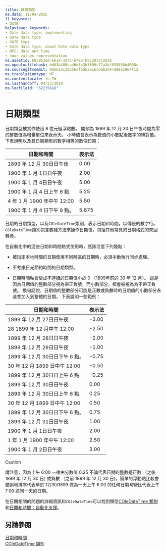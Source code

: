 ```yaml
---
title: 日期類型
ms.date: 11/04/2016
f1_keywords:
- DATE
helpviewer_keywords:
- Date data type, implementing
- Date data type
- DATE type
- Date data type, about Date data type
- MFC, date and time
- hour values representation
ms.assetid: 695853ed-b614-4575-b793-b8c287372038
ms.openlocfilehash: bd63b400cad6efc3b3899c17a3bf835596b4008c
ms.sourcegitcommit: 0ab61bc3d2b6cfbd52a16c6ab2b97a8ea1864f12
ms.translationtype: MT
ms.contentlocale: zh-TW
ms.lasthandoff: 04/23/2019
ms.locfileid: "62235618"
---
```

# <a name="date-type"></a>日期類型

日期類型被實作使用 8 位元組浮點數。 開頭為 1899 年 12 月 30 日午夜時間為零的整數值為增量單位來表示天。 小時值會表示為數值的小數點後數字的絕對值。 下表說明以及其日期類型的數字相等的數個日期：

|日期和時間|表示法|
|-------------------|--------------------|
|1899 年 12 月 30日日午夜|0.00|
|1900 年 1 月 1日日午夜|2.00|
|1900 年 1 月 4日日午夜|5.00|
|1900 年 1 月 4 日上午 6 點|5.25|
|4 年 1 月 1900 年中午 12:00|5.50|
|1900 年 1 月 4 日下午 9 點。|5.875|

日期的日期類型，以及`COleDateTime`類別，表示日期和時間，以傳統的數字行。 `COleDateTime`類別包含數種方法來操作日期值，包括其他常見的日期格式的來回轉換。

在自動化中的這些日期和時間格式使用時，應該注意下列幾點：

- 被指定本地時間的日期使用不同時區的日期時，必須手動執行同步處理。

- 不考慮日光節約時間的日期類型。

- 日期時間軸會變成不連續的日期值小於 0 （1899年前的 30 年 12 月）。 這是因為日期值的整數部分視為帶正負號，而小數部分，都會被視為為不帶正負號。 換句話說，日期值的整數部分可能是正數或負數時的日期值的小數部分永遠會加入到整體的日期。 下表說明一些範例：

|日期和時間|表示法|
|-------------------|--------------------|
|1899 年 12 月 27日日午夜|-3.00|
|28 1899 年 12 月中午 12:00|-2.50|
|1899 年 12 月 28日日午夜|-2.00|
|1899 年 12 月 29日日午夜|-1.00|
|1899 年 12 月 30日日下午 6 點。|-0.75|
|30 年 12 月 1899 日中午 12:00|-0.50|
|1899 年 12 月 30日日上午 6 點|-0.25|
|1899 年 12 月 30日日午夜|0.00|
|1899 年 12 月 30日日上午 6 點|0.25|
|30 年 12 月 1899 日中午 12:00|0.50|
|1899 年 12 月 30日日下午 6 點。|0.75|
|1899 年 12 月 31日日午夜|1.00|
|1900 年 1 月 1日日午夜|2.00|
|1 年 1 月 1900 年中午 12:00|2.50|
|1900 年 1 月 2日日午夜|3.00|

> [!CAUTION]
>  請注意，因為上午 6:00 一律由分數值 0.25 不論代表日期的整數是正數 （之後 1899 年 12 月 30 日) 或負數 （之前 1899 年 12 月 30 日)，簡單的浮動點比較會錯誤地排序代表早於 12/30/1899 做為一天上午 6:00 的任何日期*稍後*比代表上午 7:00 該同一天的日期。

在日期相關的問題的詳細資訊和`COleDateTime`可以找到類型[COleDateTime 類別](../atl-mfc-shared/reference/coledatetime-class.md)和[日期和時間：自動化支援](../atl-mfc-shared/date-and-time-automation-support.md)。

## <a name="see-also"></a>另請參閱

[日期和時間](../atl-mfc-shared/date-and-time.md)<br/>
[COleDateTime 類別](../atl-mfc-shared/reference/coledatetime-class.md)
